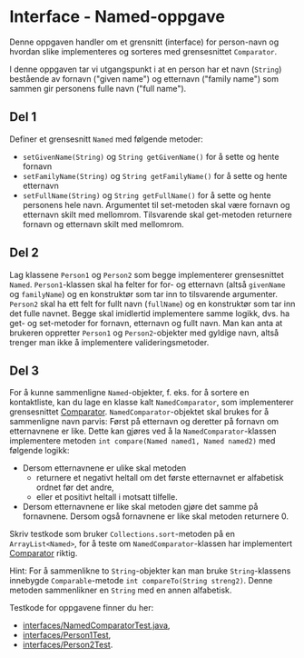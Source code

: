 # Interface - Named-oppgave

Denne oppgaven handler om et grensnitt (interface) for person-navn og hvordan slike implementeres og sorteres med grensesnittet `Comparator`.

I denne oppgaven tar vi utgangspunkt i at en person har et navn (`String`) bestående av fornavn ("given name") og etternavn ("family name") som sammen gir personens fulle navn ("full name").

## Del 1

Definer et grensesnitt `Named` med følgende metoder:

- `setGivenName(String)` og `String getGivenName()` for å sette og hente fornavn
- `setFamilyName(String)` og `String getFamilyName()` for å sette og hente etternavn
- `setFullName(String)` og `String getFullName()` for å sette og hente personens hele navn. Argumentet til set-metoden skal være fornavn og etternavn skilt med mellomrom. Tilsvarende skal get-metoden returnere fornavn og etternavn skilt med mellomrom.

## Del 2

Lag klassene `Person1` og `Person2` som begge implementerer grensesnittet `Named`. `Person1`-klassen skal ha felter for for- og etternavn (altså `givenName` og `familyName`) og en konstruktør som tar inn to tilsvarende argumenter. `Person2` skal ha ett felt for fullt navn (`fullName`) og en konstruktør som tar inn det fulle navnet. Begge skal imidlertid implementere samme logikk, dvs. ha get- og set-metoder for fornavn, etternavn og fullt navn. Man kan anta at brukeren oppretter `Person1` og `Person2`-objekter med gyldige navn, altså trenger man ikke å implementere valideringsmetoder.

## Del 3

For å kunne sammenligne `Named`-objekter, f. eks. for å sortere en kontaktliste, kan du lage en klasse kalt `NamedComparator`, som implementerer grensesnittet [Comparator](https://www.ntnu.no/wiki/display/tdt4100/Sortering+med+Comparable+og+Comparator). `NamedComparator`-objektet skal brukes for å sammenligne navn parvis: Først på etternavn og deretter på fornavn om etternavnene er like. Dette kan gjøres ved å la `NamedComparator`-klassen implementere metoden `int compare(Named named1, Named named2)` med følgende logikk:

- Dersom etternavnene er ulike skal metoden
    - returnere et negativt heltall om det første etternavnet er alfabetisk ordnet før det andre,
    - eller et positivt heltall i motsatt tilfelle.
- Dersom etternavnene er like skal metoden gjøre det samme på fornavnene. Dersom også fornavnene er like skal metoden returnere 0.

Skriv testkode som bruker `Collections.sort`-metoden på en `ArrayList<Named>`, for å teste om `NamedComparator`-klassen har implementert [Comparator](https://www.ntnu.no/wiki/display/tdt4100/Sortering+med+Comparable+og+Comparator) riktig.

Hint: For å sammenlikne to `String`-objekter kan man bruke `String`-klassens innebygde `Comparable`-metode `int compareTo(String streng2)`. Denne metoden sammenlikner en `String` med en annen alfabetisk.

Testkode for oppgavene finner du her:
- [interfaces/NamedComparatorTest.java](../../src/test/java/interfaces/NamedComparatorTest.java),
- [interfaces/Person1Test](../../src/test/java/interfaces/Person1Test.java),
- [interfaces/Person2Test](../../src/test/java/interfaces/Person2Test.java).
